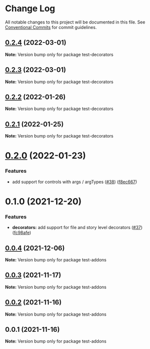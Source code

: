 # Change Log

All notable changes to this project will be documented in this file.
See [Conventional Commits](https://conventionalcommits.org) for commit guidelines.

## [0.2.4](https://github.com/tajo/ladle/compare/test-decorators@0.2.3...test-decorators@0.2.4) (2022-03-01)

**Note:** Version bump only for package test-decorators





## [0.2.3](https://github.com/tajo/ladle/compare/test-decorators@0.2.2...test-decorators@0.2.3) (2022-03-01)

**Note:** Version bump only for package test-decorators





## [0.2.2](https://github.com/tajo/ladle/compare/test-decorators@0.2.1...test-decorators@0.2.2) (2022-01-26)

**Note:** Version bump only for package test-decorators





## [0.2.1](https://github.com/tajo/ladle/compare/test-decorators@0.2.0...test-decorators@0.2.1) (2022-01-25)

**Note:** Version bump only for package test-decorators





# [0.2.0](https://github.com/tajo/ladle/compare/test-decorators@0.1.0...test-decorators@0.2.0) (2022-01-23)


### Features

* add support for controls with args / argTypes ([#38](https://github.com/tajo/ladle/issues/38)) ([f8ec667](https://github.com/tajo/ladle/commit/f8ec6679fe7fcd508ca445dbca449549920caba8))





# 0.1.0 (2021-12-20)


### Features

* **decorators:** add support for file and story level decorators ([#37](https://github.com/tajo/ladle/issues/37)) ([fc98afe](https://github.com/tajo/ladle/commit/fc98afe153d347ad11ef33092f8b8a834a7be996))





## [0.0.4](https://github.com/tajo/ladle/compare/test-addons@0.0.3...test-addons@0.0.4) (2021-12-06)

**Note:** Version bump only for package test-addons





## [0.0.3](https://github.com/tajo/ladle/compare/test-addons@0.0.2...test-addons@0.0.3) (2021-11-17)

**Note:** Version bump only for package test-addons





## [0.0.2](https://github.com/tajo/ladle/compare/test-addons@0.0.1...test-addons@0.0.2) (2021-11-16)

**Note:** Version bump only for package test-addons





## 0.0.1 (2021-11-16)

**Note:** Version bump only for package test-addons
